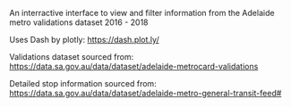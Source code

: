 An interractive interface to view and filter information from the Adelaide metro validations dataset 2016 - 2018


Uses Dash by plotly: https://dash.plot.ly/

Validations dataset sourced from: https://data.sa.gov.au/data/dataset/adelaide-metrocard-validations

Detailed stop information sourced from: https://data.sa.gov.au/data/dataset/adelaide-metro-general-transit-feed#